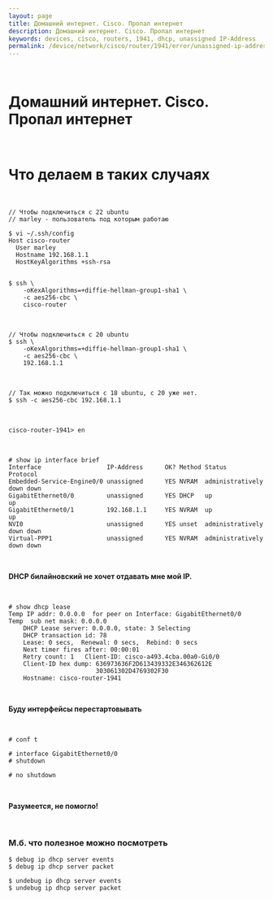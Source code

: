 ```yaml
---
layout: page
title: Домашний интернет. Cisco. Пропал интернет
description: Домашний интернет. Cisco. Пропал интернет
keywords: devices, cisco, routers, 1941, dhcp, unassigned IP-Address
permalink: /device/network/cisco/router/1941/error/unassigned-ip-address/
---
```


<br/>

# Домашний интернет. Cisco. Пропал интернет

<br/>

# Что делаем в таких случаях

<br/>

```
// Чтобы подключиться с 22 ubuntu
// marley - пользователь под которым работаю

$ vi ~/.ssh/config
Host cisco-router
  User marley
  Hostname 192.168.1.1
  HostKeyAlgorithms +ssh-rsa


$ ssh \
    -oKexAlgorithms=+diffie-hellman-group1-sha1 \
    -c aes256-cbc \
    cisco-router
```

<br/>

```
// Чтобы подключиться с 20 ubuntu
$ ssh \
    -oKexAlgorithms=+diffie-hellman-group1-sha1 \
    -c aes256-cbc \
    192.168.1.1
```

<br/>

```
// Так можно подключиться с 18 ubuntu, с 20 уже нет.
$ ssh -c aes256-cbc 192.168.1.1
```

<br/>

```
cisco-router-1941> en
```

<br/>

```
# show ip interface brief
Interface                  IP-Address      OK? Method Status                Protocol
Embedded-Service-Engine0/0 unassigned      YES NVRAM  administratively down down
GigabitEthernet0/0         unassigned      YES DHCP   up                    up
GigabitEthernet0/1         192.168.1.1     YES NVRAM  up                    up
NVI0                       unassigned      YES unset  administratively down down
Virtual-PPP1               unassigned      YES NVRAM  administratively down down
```

<br/>

**DHCP билайновский не хочет отдавать мне мой IP.**

<br/>

```
# show dhcp lease
Temp IP addr: 0.0.0.0  for peer on Interface: GigabitEthernet0/0
Temp  sub net mask: 0.0.0.0
    DHCP Lease server: 0.0.0.0, state: 3 Selecting
    DHCP transaction id: 78
    Lease: 0 secs,  Renewal: 0 secs,  Rebind: 0 secs
    Next timer fires after: 00:00:01
    Retry count: 1   Client-ID: cisco-a493.4cba.00a0-Gi0/0
    Client-ID hex dump: 636973636F2D613439332E346362612E
                        303061302D4769302F30
    Hostname: cisco-router-1941
```

<br/>

**Буду интерфейсы перестартовывать**

<br/>

```
# conf t

# interface GigabitEthernet0/0
# shutdown

# no shutdown
```

<br/>

**Разумеется, не помогло!**

<br/>

### М.б. что полезное можно посмотреть

```
$ debug ip dhcp server events
$ debug ip dhcp server packet

$ undebug ip dhcp server events
$ undebug ip dhcp server packet
```
